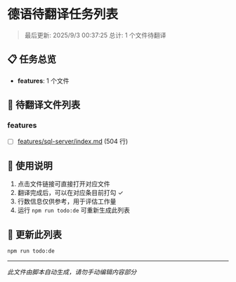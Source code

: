 # 德语待翻译任务列表

> 最后更新: 2025/9/3 00:37:25
> 总计: 1 个文件待翻译

## 📋 任务总览

- **features**: 1 个文件

## 📝 待翻译文件列表

### features

- [ ] [features/sql-server/index.md](./features/sql-server/index.md) (504 行)

## 📖 使用说明

1. 点击文件链接可直接打开对应文件
2. 翻译完成后，可以在对应条目前打勾 ✓
3. 行数信息仅供参考，用于评估工作量
4. 运行 `npm run todo:de` 可重新生成此列表

## 🔄 更新此列表

```bash
npm run todo:de
```

---

*此文件由脚本自动生成，请勿手动编辑内容部分*
